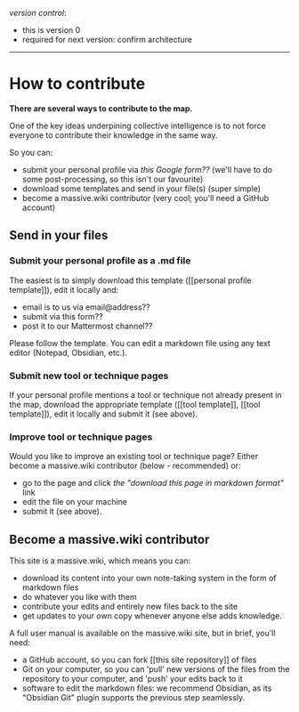 *version control*: 
* this is version 0
* required for next version: confirm architecture
---
# How to contribute
**There are several ways to contribute to the map.**

One of the key ideas underpining collective intelligence is to not force everyone to contribute their knowledge in the same way.

So you can:

* submit your personal profile via *this Google form??* (we'll have to do some post-processing, so this isn't our favourite)
* download some templates and send in your file(s) (super simple)
* become a massive.wiki contributor (very cool; you'll need a GitHub account)

## Send in your files
### Submit your personal profile as a .md file
The easiest is to simply download this template ([[personal profile template]]), edit it locally and:

* email is to us via email@address??
* submit via this form??
* post it to our Mattermost channel??

Please follow the template. You can edit a markdown file using any text editor (Notepad, Obsidian, etc.).

### Submit new tool or technique pages
If your personal profile mentions a tool or technique not already present in the map, download the appropriate  template ([[tool template]], [[tool template]]), edit it locally and submit it (see above).

### Improve tool or technique pages
Would you like to improve an existing tool or technique page? Either become a massive.wiki contributor (below - recommended) or:

* go to the page and click *the "download this page in markdown format"* link
* edit the file on your machine
* submit it (see above).

## Become a massive.wiki contributor
This site is a massive.wiki, which means you can:

* download its content into your own note-taking system in the form of markdown files
* do whatever you like with them
* contribute your edits and entirely new files back to the site
* get updates to your own copy whenever anyone else adds knowledge.


A full user manual is available on the massive.wiki site, but in brief, you'll need:

* a GitHub account, so you can fork [[this site repository]] of files
* Git on your computer, so you can 'pull' new versions of the files from the repository to your computer, and 'push' your edits back to it
* software to edit the markdown files: we recommend Obsidian, as its "Obsidian Git" plugin supports the previous step seamlessly.